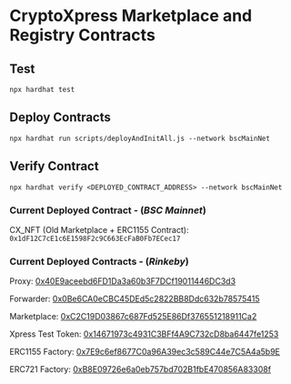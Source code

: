 # CryptoXpress Marketplace and Registry Contracts

## Test

`npx hardhat test`

## Deploy Contracts

`npx hardhat run scripts/deployAndInitAll.js --network bscMainNet`

## Verify Contract

`npx hardhat verify <DEPLOYED_CONTRACT_ADDRESS> --network bscMainNet`

### **Current Deployed Contract - (_BSC Mainnet_)**

CX_NFT (Old Marketplace + ERC1155 Contract): `0x1dF12C7cE1c6E1598F2c9C663EcFaB0Fb7ECec17`

### **Current Deployed Contracts - (_Rinkeby_)**

Proxy:
[0x40E9aceebd6FD1Da3a60b3F7DCf19011446DC3d3](https://rinkeby.etherscan.io/address/0x40E9aceebd6FD1Da3a60b3F7DCf19011446DC3d3#code)

Forwarder:
[0x0Be6CA0eCBC45DEd5c2822BB8Ddc632b78575415](https://rinkeby.etherscan.io/address/0x0Be6CA0eCBC45DEd5c2822BB8Ddc632b78575415#code)

Marketplace:
[0xC2C19D03867c687Fd525E86Df376551218911Ca2](https://rinkeby.etherscan.io/address/0xC2C19D03867c687Fd525E86Df376551218911Ca2#code)

Xpress Test Token:
[0x14671973c4931C3BFf4A9C732cD8ba6447fe1253](https://rinkeby.etherscan.io/address/0x14671973c4931C3BFf4A9C732cD8ba6447fe1253#code)

ERC1155 Factory:
[0x7E9c6ef8677C0a96A39ec3c589C44e7C5A4a5b9E](https://rinkeby.etherscan.io/address/0x7E9c6ef8677C0a96A39ec3c589C44e7C5A4a5b9E#code)

ERC721 Factory:
[0xB8E09726e6a0eb757bd702B1fbE470856A83308f](https://rinkeby.etherscan.io/address/0xB8E09726e6a0eb757bd702B1fbE470856A83308f#code)

